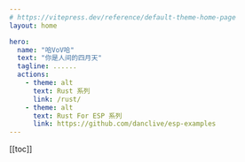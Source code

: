 ```yaml
---
# https://vitepress.dev/reference/default-theme-home-page
layout: home

hero:
  name: "哈VoV哈"
  text: "你是人间的四月天"
  tagline: ......
  actions:
    - theme: alt
      text: Rust 系列
      link: /rust/
    - theme: alt
      text: Rust For ESP 系列
      link: https://github.com/danclive/esp-examples
---
```


[[toc]]
